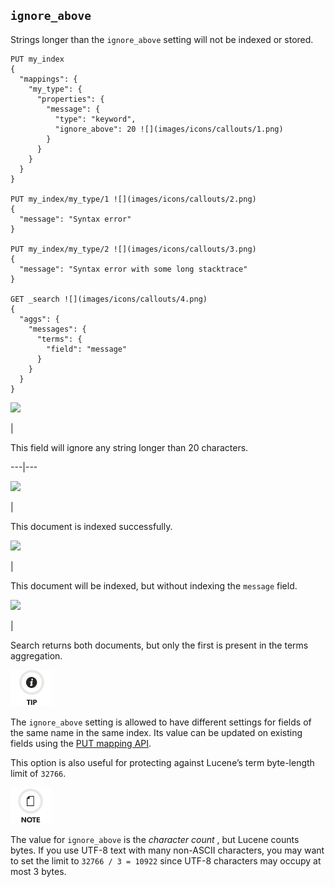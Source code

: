 ## `ignore_above`

Strings longer than the `ignore_above` setting will not be indexed or stored.
    
    
    PUT my_index
    {
      "mappings": {
        "my_type": {
          "properties": {
            "message": {
              "type": "keyword",
              "ignore_above": 20 ![](images/icons/callouts/1.png)
            }
          }
        }
      }
    }
    
    PUT my_index/my_type/1 ![](images/icons/callouts/2.png)
    {
      "message": "Syntax error"
    }
    
    PUT my_index/my_type/2 ![](images/icons/callouts/3.png)
    {
      "message": "Syntax error with some long stacktrace"
    }
    
    GET _search ![](images/icons/callouts/4.png)
    {
      "aggs": {
        "messages": {
          "terms": {
            "field": "message"
          }
        }
      }
    }

![](images/icons/callouts/1.png)

| 

This field will ignore any string longer than 20 characters.   
  
---|---  
  
![](images/icons/callouts/2.png)

| 

This document is indexed successfully.   
  
![](images/icons/callouts/3.png)

| 

This document will be indexed, but without indexing the `message` field.   
  
![](images/icons/callouts/4.png)

| 

Search returns both documents, but only the first is present in the terms aggregation.   
  
![Tip](images/icons/tip.png)

The `ignore_above` setting is allowed to have different settings for fields of the same name in the same index. Its value can be updated on existing fields using the [PUT mapping API](indices-put-mapping.html).

This option is also useful for protecting against Lucene’s term byte-length limit of `32766`.

![Note](images/icons/note.png)

The value for `ignore_above` is the _character count_ , but Lucene counts bytes. If you use UTF-8 text with many non-ASCII characters, you may want to set the limit to `32766 / 3 = 10922` since UTF-8 characters may occupy at most 3 bytes.
